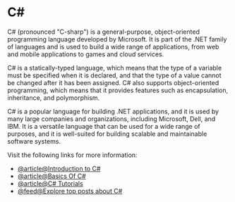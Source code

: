 # C\#

C# (pronounced "C-sharp") is a general-purpose, object-oriented programming language developed by Microsoft. It is part of the .NET family of languages and is used to build a wide range of applications, from web and mobile applications to games and cloud services.

C# is a statically-typed language, which means that the type of a variable must be specified when it is declared, and that the type of a value cannot be changed after it has been assigned. C# also supports object-oriented programming, which means that it provides features such as encapsulation, inheritance, and polymorphism.

C# is a popular language for building .NET applications, and it is used by many large companies and organizations, including Microsoft, Dell, and IBM. It is a versatile language that can be used for a wide range of purposes, and it is well-suited for building scalable and maintainable software systems.

Visit the following links for more information:

- [@article@Introduction to C#](https://learn.microsoft.com/en-us/dotnet/csharp/tour-of-csharp/tutorials/)
- [@article@Basics Of C#](https://www.c-sharpcorner.com/UploadFile/e9fdcd/basics-of-C-Sharp/)
- [@article@C# Tutorials](https://dotnettutorials.net/course/csharp-dot-net-tutorials/)
- [@feed@Explore top posts about C#](https://app.daily.dev/tags/csharp?ref=roadmapsh)
